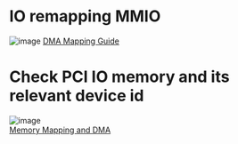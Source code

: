 # IO remapping MMIO

![image](https://github.com/michaelrun/Linux/assets/19384327/30282f63-3038-401b-9600-c9987db3db10)
[DMA Mapping Guide](https://docs.kernel.org/core-api/dma-api-howto.html)

# Check PCI IO memory and its relevant device id

![image](https://github.com/michaelrun/Linux/assets/19384327/f427b511-3d1d-4e62-a988-ea0bda5d906d) \
[Memory Mapping and DMA](https://www.oreilly.com/library/view/linux-device-drivers/0596005903/ch15.html)


